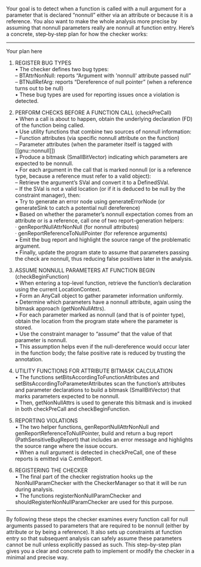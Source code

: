 Your goal is to detect when a function is called with a null argument for a parameter that is declared “nonnull” either via an attribute or because it is a reference. You also want to make the whole analysis more precise by assuming that nonnull parameters really are nonnull at function entry. Here’s a concrete, step‐by‐step plan for how the checker works:

------------------------------------------------------------
Your plan here

1. REGISTER BUG TYPES  
   • The checker defines two bug types:  
     – BTAttrNonNull: reports “Argument with 'nonnull' attribute passed null”  
     – BTNullRefArg: reports “Dereference of null pointer” (when a reference turns out to be null)  
   • These bug types are used for reporting issues once a violation is detected.

2. PERFORM CHECKS BEFORE A FUNCTION CALL (checkPreCall)  
   • When a call is about to happen, obtain the underlying declaration (FD) of the function being called.  
   • Use utility functions that combine two sources of nonnull information:  
     – Function attributes (via specific nonnull attribute on the function)  
     – Parameter attributes (when the parameter itself is tagged with [[gnu::nonnull]])  
   • Produce a bitmask (SmallBitVector) indicating which parameters are expected to be nonnull.  
   • For each argument in the call that is marked nonnull (or is a reference type, because a reference must refer to a valid object):  
     – Retrieve the argument’s SVal and convert it to a DefinedSVal.  
     – If the SVal is not a valid location (or if it is deduced to be null by the constraint manager), then:  
         ▪ Try to generate an error node using generateErrorNode (or generateSink to catch a potential null dereference)  
         ▪ Based on whether the parameter’s nonnull expectation comes from an attribute or is a reference, call one of two report-generation helpers:  
             · genReportNullAttrNonNull (for nonnull attributes)  
             · genReportReferenceToNullPointer (for reference arguments)  
         ▪ Emit the bug report and highlight the source range of the problematic argument.  
   • Finally, update the program state to assume that parameters passing the check are nonnull, thus reducing false positives later in the analysis.

3. ASSUME NONNULL PARAMETERS AT FUNCTION BEGIN (checkBeginFunction)  
   • When entering a top-level function, retrieve the function’s declaration using the current LocationContext.  
   • Form an AnyCall object to gather parameter information uniformly.  
   • Determine which parameters have a nonnull attribute, again using the bitmask approach (getNonNullAttrs).  
   • For each parameter marked as nonnull (and that is of pointer type), obtain the location from the program state where the parameter is stored.  
   • Use the constraint manager to “assume” that the value of that parameter is nonnull.  
   • This assumption helps even if the null-dereference would occur later in the function body; the false positive rate is reduced by trusting the annotation.
    
4. UTILITY FUNCTIONS FOR ATTRIBUTE BITMASK CALCULATION  
   • The functions setBitsAccordingToFunctionAttributes and setBitsAccordingToParameterAttributes scan the function’s attributes and parameter declarations to build a bitmask (SmallBitVector) that marks parameters expected to be nonnull.  
   • Then, getNonNullAttrs is used to generate this bitmask and is invoked in both checkPreCall and checkBeginFunction.

5. REPORTING VIOLATIONS  
   • The two helper functions, genReportNullAttrNonNull and genReportReferenceToNullPointer, build and return a bug report (PathSensitiveBugReport) that includes an error message and highlights the source range where the issue occurs.  
   • When a null argument is detected in checkPreCall, one of these reports is emitted via C.emitReport.

6. REGISTERING THE CHECKER  
   • The final part of the checker registration hooks up the NonNullParamChecker with the CheckerManager so that it will be run during analysis.  
   • The functions registerNonNullParamChecker and shouldRegisterNonNullParamChecker are used for this purpose.

------------------------------------------------------------

By following these steps the checker examines every function call for null arguments passed to parameters that are required to be nonnull (either by attribute or by being a reference). It also sets up constraints at function entry so that subsequent analysis can safely assume these parameters cannot be null unless explicitly passed as such. This step-by-step plan gives you a clear and concrete path to implement or modify the checker in a minimal and precise way.